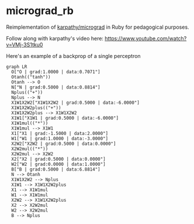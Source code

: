 # micrograd_rb

Reimplementation of [karpathy/micrograd](https://github.com/karpathy/micrograd) in Ruby for pedagogical purposes.

Follow along with karpathy's video here: https://www.youtube.com/watch?v=VMj-3S1tku0

Here's an example of a backprop of a single perceptron

```mermaid
graph LR
  O["O | grad:1.0000 | data:0.7071"]
  Otanh(("tanh"))
  Otanh --> O
  N["N | grad:0.5000 | data:0.8814"]
  Nplus(("+"))
  Nplus --> N
  X1W1X2W2["X1W1X2W2 | grad:0.5000 | data:-6.0000"]
  X1W1X2W2plus(("+"))
  X1W1X2W2plus --> X1W1X2W2
  X1W1["X1W1 | grad:0.5000 | data:-6.0000"]
  X1W1mul(("*"))
  X1W1mul --> X1W1
  X1["X1 | grad:-1.5000 | data:2.0000"]
  W1["W1 | grad:1.0000 | data:-3.0000"]
  X2W2["X2W2 | grad:0.5000 | data:0.0000"]
  X2W2mul(("*"))
  X2W2mul --> X2W2
  X2["X2 | grad:0.5000 | data:0.0000"]
  W2["W2 | grad:0.0000 | data:1.0000"]
  B["B | grad:0.5000 | data:6.8814"]
  N --> Otanh
  X1W1X2W2 --> Nplus
  X1W1 --> X1W1X2W2plus
  X1 --> X1W1mul
  W1 --> X1W1mul
  X2W2 --> X1W1X2W2plus
  X2 --> X2W2mul
  W2 --> X2W2mul
  B --> Nplus
```
